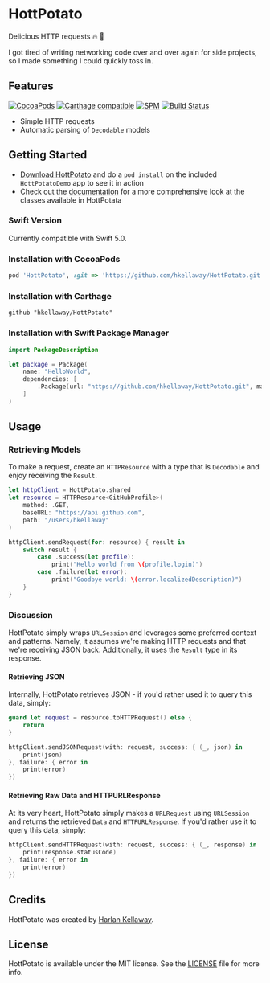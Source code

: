 # HottPotato

Delicious HTTP requests :fire: :potato:

I got tired of writing networking code over and over again for side projects, so I made something I could quickly toss in.

## Features
[![CocoaPods](https://img.shields.io/badge/pod-v0.1.0-blue.svg)](http://cocoapods.org/pods/HottPotato) 
[![Carthage compatible](https://img.shields.io/badge/Carthage-compatible-4BC51D.svg)](https://github.com/Carthage/Carthage) 
[![SPM](https://img.shields.io/badge/SPM-compatible-brightgreen.svg)](https://github.com/apple/swift-package-manager)
[![Build Status](https://travis-ci.org/hkellaway/HottPotato.svg?branch=develop)](https://travis-ci.org/hkellaway/HottPotato)

* Simple HTTP requests
* Automatic parsing of `Decodable` models

## Getting Started

- [Download HottPotato](https://github.com/hkellaway/HottPotato/archive/master.zip) and do a `pod install` on the included `HottPotatoDemo` app to see it in action
- Check out the [documentation](http://cocoadocs.org/docsets/HottPotato/) for a more comprehensive look at the classes available in HottPotata

### Swift Version

Currently compatible with Swift 5.0.

### Installation with CocoaPods

```ruby
pod 'HottPotato', :git => 'https://github.com/hkellaway/HottPotato.git', :tag => '0.1.0'
```

### Installation with Carthage

```
github "hkellaway/HottPotato"
```

### Installation with Swift Package Manager

``` swift
import PackageDescription

let package = Package(
    name: "HelloWorld",
    dependencies: [
        .Package(url: "https://github.com/hkellaway/HottPotato.git", majorVersion: 0, minor: 1)
    ]
)
```

## Usage

### Retrieving Models

To make a request, create an `HTTPResource` with a type that is `Decodable` and enjoy receiving the `Result`.

```swift
let httpClient = HottPotato.shared
let resource = HTTPResource<GitHubProfile>(
    method: .GET,
    baseURL: "https://api.github.com",
    path: "/users/hkellaway"
)

httpClient.sendRequest(for: resource) { result in
	switch result {
		case .success(let profile):
			print("Hello world from \(profile.login)")
		case .failure(let error):
			print("Goodbye world: \(error.localizedDescription)")
	}
}

```

### Discussion

HottPotato simply wraps `URLSession` and leverages some preferred context and patterns. Namely, it assumes we're making HTTP requests and that we're receiving JSON back. Additionally, it uses the `Result` type in its response.

#### Retrieving JSON

Internally, HottPotato retrieves JSON - if you'd rather used it to query this data, simply:

```swift
guard let request = resource.toHTTPRequest() else {
	return
}

httpClient.sendJSONRequest(with: request, success: { (_, json) in
	print(json)
}, failure: { error in
	print(error)
})
```

#### Retrieving Raw Data and HTTPURLResponse

At its very heart, HottPotato simply makes a `URLRequest` using `URLSession` and returns the retrieved `Data` and `HTTPURLResponse`. If you'd rather use it to query this data, simply: 

```swift
httpClient.sendHTTPRequest(with: request, success: { (_, response) in
	print(response.statusCode)
}, failure: { error in
	print(error)
})

```

## Credits

HottPotato was created by [Harlan Kellaway](http://harlankellaway.com).

## License

HottPotato is available under the MIT license. See the [LICENSE](https://raw.githubusercontent.com/hkellaway/HottPotato/master/LICENSE) file for more info.
